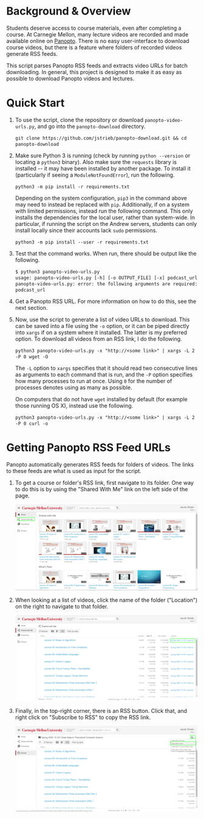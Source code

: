 # Background & Overview

Students deserve access to course materials, even after completing a course. At
Carnegie Mellon, many lecture videos are recorded and made available online on
[Panopto](https://www.panopto.com/). There is no easy user-interface to
download course videos, but there is a feature where folders of recorded videos
generate RSS feeds.

This script parses Panopto RSS feeds and extracts video URLs for batch
downloading. In general, this project is designed to make it as easy as possible
to download Panopto videos and lectures.


# Quick Start

1. To use the script, clone the repository or download `panopto-video-urls.py`,
   and go into the `panopto-download` directory.

    ```
    git clone https://github.com/jstrieb/panopto-download.git && cd panopto-download
    ```

2. Make sure Python 3 is running (check by running `python --version` or
   locating a `python3` binary). Also make sure the `requests` library is
   installed -- it may have been installed by another package. To install it
   (particularly if seeing a `ModuleNotFoundError`), run the following.

    ```
    python3 -m pip install -r requirements.txt
    ```

    Depending on the system configuration, `pip3` in the command above may need
    to instead be replaced with `pip`. Additionally, if on a system with
    limited permissions, instead run the following command. This only installs
    the dependencies for the local user, rather than system-wide. In
    particular, if running the script on the Andrew servers, students can only
    install locally since their accounts lack `sudo` permissions.

    ```
    python3 -m pip install --user -r requirements.txt
    ```

3. Test that the command works. When run, there should be output like the
   following.

    ```
    $ python3 panopto-video-urls.py
    usage: panopto-video-urls.py [-h] [-o OUTPUT_FILE] [-x] podcast_url
    panopto-video-urls.py: error: the following arguments are required: podcast_url
    ```

4. Get a Panopto RSS URL. For more information on how to do this, see the next
   section.

5. Now, use the script to generate a list of video URLs to download. This can
   be saved into a file using the `-o` option, or it can be piped directly into
   `xargs` if on a system where it installed. The latter is my preferred option.
   To download all videos from an RSS link, I do the following.

    ```
    python3 panopto-video-urls.py -x "http://<some link>" | xargs -L 2 -P 0 wget -O
    ```

   The `-L` option to `xargs` specifies that it should read two consecutive
   lines as arguments to each command that is run, and the `-P` option
   specifies how many processes to run at once. Using `0` for the number of
   processes denotes using as many as possible.

   On computers that do not have `wget` installed by default (for example those
   running OS X), instead use the following.

    ```
    python3 panopto-video-urls.py -x "http://<some link>" | xargs -L 2 -P 0 curl -o
    ```


# Getting Panopto RSS Feed URLs

Panopto automatically generates RSS feeds for folders of videos. The links to
these feeds are what is used as input for the script.

1. To get a course or folder's RSS link, first navigate to its folder. One way
   to do this is by using the "Shared With Me" link on the left side of the
   page.

   ![Step 1](doc/step-1.png?raw=true "Step 1")

2. When looking at a list of videos, click the name of the folder ("Location")
   on the right to navigate to that folder.

   ![Step 2](doc/step-2.png?raw=true "Step 2")

3. Finally, in the top-right corner, there is an RSS button. Click that, and
   right click on "Subscribe to RSS" to copy the RSS link.

   ![Step 3](doc/step-3.png?raw=true "Step 3")

